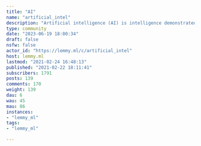```yaml
---
title: "AI" 
name: "artificial_intel"
description: "Artificial intelligence (AI) is intelligence demonstrated by machines, unlike the natural intelligence displayed by humans and animals, which involves consciousness and emotionality. The distinction between the former and the latter categories is often revealed by the acronym chosen."
type: community
date: "2023-06-19 18:00:34"
draft: false
nsfw: false
actor_id: "https://lemmy.ml/c/artificial_intel"
host: lemmy.ml
lastmod: "2021-02-24 16:48:13"
published: "2021-02-22 18:11:41"
subscribers: 1791
posts: 139
comments: 170
weight: 139
dau: 6
wau: 45
mau: 86
instances:
- "lemmy_ml"
tags: 
- "lemmy_ml"

---
```

